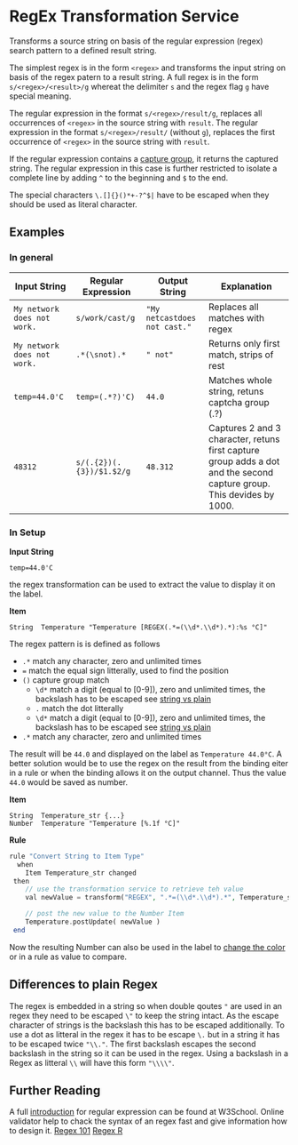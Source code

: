 # RegEx Transformation Service

Transforms a source string on basis of the regular expression (regex) search pattern to a defined result string.

The simplest regex is in the form `<regex>` and transforms the input string on basis of the regex patern to a result string.
A full regex is in the form `s/<regex>/<result>/g` whereat the delimiter `s` and the regex flag `g` have special meaning.

The regular expression in the format `s/<regex>/result/g`, replaces all occurrences of `<regex>` in the source string with `result`.
The regular expression in the format `s/<regex>/result/` (without `g`), replaces the first occurrence of `<regex>` in the source string with `result`.

If the regular expression contains a [capture group](https://docs.oracle.com/javase/8/docs/api/java/util/regex/Pattern.html#cg), it returns the captured string.
The regular expression in this case is further restricted to isolate a complete line by adding `^` to the beginning and `$` to the end.

The special characters `\.[]{}()*+-?^$|` have to be escaped when they should be used as literal character.

## Examples

### In general

|         Input String        |    Regular Expression    |         Output String        | Explanation              |
|---------------------------|------------------------|----------------------------|--------------------------|
| `My network does not work.` | `s/work/cast/g` | `"My netcastdoes not cast."` | Replaces all matches with regex |
| `My network does not work.` | `.*(\snot).*` | `" not"` | Returns only first match, strips of rest |
| `temp=44.0'C` | `temp=(.*?)'C)`          | `44.0` | Matches whole string, retuns captcha group (.?) |
| `48312` | `s/(.{2})(.{3})/$1.$2/g` | `48.312` | Captures 2 and 3 character, retuns first capture group adds a dot and the second capture group. This devides by 1000. |

### In Setup

**Input String**

```shell
temp=44.0'C
```

the regex transformation can be used to extract the value to display it on the label.

**Item**


```csv
String  Temperature "Temperature [REGEX(.*=(\\d*.\\d*).*):%s °C]"
```

The regex pattern is is defined as follows
* `.*` match any character, zero and unlimited times
* `=` match the equal sign litterally, used to find the position
*  `()` capture group match 
    * `\d*` match a digit (equal to [0-9]), zero and unlimited times, the backslash has to be escaped see [string vs plain](#Differences-to-plain-Regex)
    * `.` match the dot litterally
    * `\d*` match a digit (equal to [0-9]), zero and unlimited times, the backslash has to be escaped see [string vs plain](#Differences-to-plain-Regex)
* `.*` match any character, zero and unlimited times

The result will be `44.0` and displayed on the label as `Temperature 44.0°C`.
A better solution would be to use the regex on the result from the binding eiter in a rule or when the binding allows it on the output channel. 
Thus the value `44.0` would be saved as number.

**Item**

```csv
String  Temperature_str {...}
Number  Temperature "Temperature [%.1f °C]"
```

**Rule**

```php
rule "Convert String to Item Type"
  when
    Item Temperature_str changed
 then
    // use the transformation service to retrieve teh value
    val newValue = transform("REGEX", ".*=(\\d*.\\d*).*", Temperature_str.state.toString)

    // post the new value to the Number Item
    Temperature.postUpdate( newValue )
 end
```

Now the resulting Number can also be used in the label to [change the color](https://docs.openhab.org/configuration/sitemaps.html#label-and-value-colors) or in a rule as value to compare.


## Differences to plain Regex

The regex is embedded in a string so when double qoutes `"` are used in an regex they need to be escaped `\"` to keep the string intact.
As the escape character of strings is the backslash this has to be escaped additionally.
To use a dot as litteral in the regex it has to be escape `\.` but in a string it has to be escaped twice `"\\."`.
The first backslash escapes the second backslash in the string so it can be used in the regex.
Using a backslash in a Regex as litteral `\\` will have this form `"\\\\"`.

## Further Reading
A full [introduction](https://www.w3schools.com/jsref/jsref_obj_regexp.asp) for regular expression can be found at W3School.
Online validator help to chack the syntax of an regex fast and give information how to design it.
[Regex 101](https://regex101.com/)
[Regex R](https://regexr.com/)
